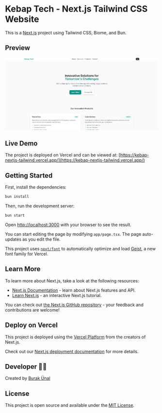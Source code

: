 # Kebap Tech - Next.js Tailwind CSS Website

This is a [Next.js](https://nextjs.org) project using Tailwind CSS, Biome, and Bun.

## Preview

![Preview](screenshot.png)

## Live Demo

The project is deployed on Vercel and can be viewed at: [https://kebap-nextjs-tailwind.vercel.app/](https://kebap-nextjs-tailwind.vercel.app/)

## Getting Started

First, install the dependencies:

```bash
bun install
```

Then, run the development server:

```bash
bun start
```

Open [http://localhost:3000](http://localhost:3000) with your browser to see the result.

You can start editing the page by modifying `app/page.tsx`. The page auto-updates as you edit the file.

This project uses [`next/font`](https://nextjs.org/docs/app/building-your-application/optimizing/fonts) to automatically optimize and load [Geist](https://vercel.com/font), a new font family for Vercel.

## Learn More

To learn more about Next.js, take a look at the following resources:

- [Next.js Documentation](https://nextjs.org/docs) - learn about Next.js features and API.
- [Learn Next.js](https://nextjs.org/learn) - an interactive Next.js tutorial.

You can check out [the Next.js GitHub repository](https://github.com/vercel/next.js) - your feedback and contributions are welcome!

## Deploy on Vercel

This project is deployed using the [Vercel Platform](https://vercel.com/new?utm_medium=default-template&filter=next.js&utm_source=create-next-app&utm_campaign=create-next-app-readme) from the creators of Next.js.

Check out our [Next.js deployment documentation](https://nextjs.org/docs/app/building-your-application/deploying) for more details.

## Developer 👨‍💻

Created by [Burak Ünal](https://burakunal28.vercel.app/)

## License

This project is open source and available under the [MIT License](LICENSE).
